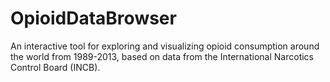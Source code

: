 # OpioidDataBrowser
An interactive tool for exploring and visualizing opioid consumption around the world from 1989-2013, based on data from the International Narcotics Control Board (INCB).
